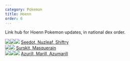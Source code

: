 ```yaml
---
category: Pokemon
title: Hoenn
order: 6
---
```

Link hub for Hoenn Pokemon updates, in national dex order.

![](https://serebii.net/pokedex-dp/icon/273.gif)![](https://serebii.net/pokedex-dp/icon/274.gif)![](https://serebii.net/pokedex-dp/icon/275.gif) [Seedot, Nuzleaf, Shiftry](/joyfuljohto/pokemon/seedot)  
![](https://serebii.net/pokedex-dp/icon/283.gif)![](https://serebii.net/pokedex-dp/icon/284.gif) [Surskit, Masquerain](/joyfuljohto/pokemon/surskit)  
![](https://serebii.net/pokedex-dp/icon/298.gif)![](https://serebii.net/pokedex-dp/icon/183.gif)![](https://serebii.net/pokedex-dp/icon/184.gif) [Azurill, Marill, Azumarill](/joyfuljohto/pokemon/azurill)